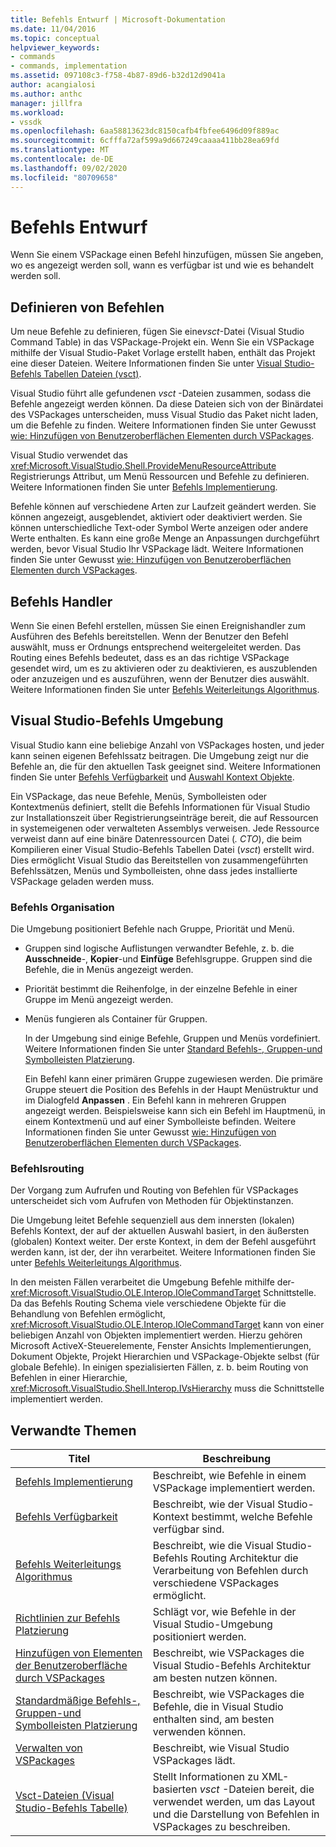 ```yaml
---
title: Befehls Entwurf | Microsoft-Dokumentation
ms.date: 11/04/2016
ms.topic: conceptual
helpviewer_keywords:
- commands
- commands, implementation
ms.assetid: 097108c3-f758-4b87-89d6-b32d12d9041a
author: acangialosi
ms.author: anthc
manager: jillfra
ms.workload:
- vssdk
ms.openlocfilehash: 6aa58813623dc8150cafb4fbfee6496d09f889ac
ms.sourcegitcommit: 6cfffa72af599a9d667249caaaa411bb28ea69fd
ms.translationtype: MT
ms.contentlocale: de-DE
ms.lasthandoff: 09/02/2020
ms.locfileid: "80709658"
---
```

# <a name="command-design"></a>Befehls Entwurf
Wenn Sie einem VSPackage einen Befehl hinzufügen, müssen Sie angeben, wo es angezeigt werden soll, wann es verfügbar ist und wie es behandelt werden soll.

## <a name="define-commands"></a>Definieren von Befehlen
 Um neue Befehle zu definieren, fügen Sie eine*vsct*-Datei (Visual Studio Command Table) in das VSPackage-Projekt ein. Wenn Sie ein VSPackage mithilfe der Visual Studio-Paket Vorlage erstellt haben, enthält das Projekt eine dieser Dateien. Weitere Informationen finden Sie unter [Visual Studio-Befehls Tabellen Dateien (vsct)](../../extensibility/internals/visual-studio-command-table-dot-vsct-files.md).

 Visual Studio führt alle gefundenen *vsct* -Dateien zusammen, sodass die Befehle angezeigt werden können. Da diese Dateien sich von der Binärdatei des VSPackages unterscheiden, muss Visual Studio das Paket nicht laden, um die Befehle zu finden. Weitere Informationen finden Sie unter Gewusst [wie: Hinzufügen von Benutzeroberflächen Elementen durch VSPackages](../../extensibility/internals/how-vspackages-add-user-interface-elements.md).

 Visual Studio verwendet das <xref:Microsoft.VisualStudio.Shell.ProvideMenuResourceAttribute> Registrierungs Attribut, um Menü Ressourcen und Befehle zu definieren. Weitere Informationen finden Sie unter [Befehls Implementierung](../../extensibility/internals/command-implementation.md).

 Befehle können auf verschiedene Arten zur Laufzeit geändert werden. Sie können angezeigt, ausgeblendet, aktiviert oder deaktiviert werden. Sie können unterschiedliche Text-oder Symbol Werte anzeigen oder andere Werte enthalten. Es kann eine große Menge an Anpassungen durchgeführt werden, bevor Visual Studio Ihr VSPackage lädt. Weitere Informationen finden Sie unter Gewusst [wie: Hinzufügen von Benutzeroberflächen Elementen durch VSPackages](../../extensibility/internals/how-vspackages-add-user-interface-elements.md).

## <a name="command-handlers"></a>Befehls Handler
 Wenn Sie einen Befehl erstellen, müssen Sie einen Ereignishandler zum Ausführen des Befehls bereitstellen. Wenn der Benutzer den Befehl auswählt, muss er Ordnungs entsprechend weitergeleitet werden. Das Routing eines Befehls bedeutet, dass es an das richtige VSPackage gesendet wird, um es zu aktivieren oder zu deaktivieren, es auszublenden oder anzuzeigen und es auszuführen, wenn der Benutzer dies auswählt. Weitere Informationen finden Sie unter [Befehls Weiterleitungs Algorithmus](../../extensibility/internals/command-routing-algorithm.md).

## <a name="visual-studio-command-environment"></a>Visual Studio-Befehls Umgebung
 Visual Studio kann eine beliebige Anzahl von VSPackages hosten, und jeder kann seinen eigenen Befehlssatz beitragen. Die Umgebung zeigt nur die Befehle an, die für den aktuellen Task geeignet sind. Weitere Informationen finden Sie unter [Befehls Verfügbarkeit](../../extensibility/internals/command-availability.md) und [Auswahl Kontext Objekte](../../extensibility/internals/selection-context-objects.md).

 Ein VSPackage, das neue Befehle, Menüs, Symbolleisten oder Kontextmenüs definiert, stellt die Befehls Informationen für Visual Studio zur Installationszeit über Registrierungseinträge bereit, die auf Ressourcen in systemeigenen oder verwalteten Assemblys verweisen. Jede Ressource verweist dann auf eine binäre Datenressourcen Datei (*. CTO*), die beim Kompilieren einer Visual Studio-Befehls Tabellen Datei (*vsct*) erstellt wird. Dies ermöglicht Visual Studio das Bereitstellen von zusammengeführten Befehlssätzen, Menüs und Symbolleisten, ohne dass jedes installierte VSPackage geladen werden muss.

### <a name="command-organization"></a>Befehls Organisation
 Die Umgebung positioniert Befehle nach Gruppe, Priorität und Menü.

- Gruppen sind logische Auflistungen verwandter Befehle, z. b. die **Ausschneide**-, **Kopier**-und **Einfüge** Befehlsgruppe. Gruppen sind die Befehle, die in Menüs angezeigt werden.

- Priorität bestimmt die Reihenfolge, in der einzelne Befehle in einer Gruppe im Menü angezeigt werden.

- Menüs fungieren als Container für Gruppen.

  In der Umgebung sind einige Befehle, Gruppen und Menüs vordefiniert. Weitere Informationen finden Sie unter [Standard Befehls-, Gruppen-und Symbolleisten Platzierung](../../extensibility/internals/default-command-group-and-toolbar-placement.md).

  Ein Befehl kann einer primären Gruppe zugewiesen werden. Die primäre Gruppe steuert die Position des Befehls in der Haupt Menüstruktur und im Dialogfeld **Anpassen** . Ein Befehl kann in mehreren Gruppen angezeigt werden. Beispielsweise kann sich ein Befehl im Hauptmenü, in einem Kontextmenü und auf einer Symbolleiste befinden. Weitere Informationen finden Sie unter Gewusst [wie: Hinzufügen von Benutzeroberflächen Elementen durch VSPackages](../../extensibility/internals/how-vspackages-add-user-interface-elements.md).

### <a name="command-routing"></a>Befehlsrouting
 Der Vorgang zum Aufrufen und Routing von Befehlen für VSPackages unterscheidet sich vom Aufrufen von Methoden für Objektinstanzen.

 Die Umgebung leitet Befehle sequenziell aus dem innersten (lokalen) Befehls Kontext, der auf der aktuellen Auswahl basiert, in den äußersten (globalen) Kontext weiter. Der erste Kontext, in dem der Befehl ausgeführt werden kann, ist der, der ihn verarbeitet. Weitere Informationen finden Sie unter [Befehls Weiterleitungs Algorithmus](../../extensibility/internals/command-routing-algorithm.md).

 In den meisten Fällen verarbeitet die Umgebung Befehle mithilfe der- <xref:Microsoft.VisualStudio.OLE.Interop.IOleCommandTarget> Schnittstelle. Da das Befehls Routing Schema viele verschiedene Objekte für die Behandlung von Befehlen ermöglicht, <xref:Microsoft.VisualStudio.OLE.Interop.IOleCommandTarget> kann von einer beliebigen Anzahl von Objekten implementiert werden. Hierzu gehören Microsoft ActiveX-Steuerelemente, Fenster Ansichts Implementierungen, Dokument Objekte, Projekt Hierarchien und VSPackage-Objekte selbst (für globale Befehle). In einigen spezialisierten Fällen, z. b. beim Routing von Befehlen in einer Hierarchie, <xref:Microsoft.VisualStudio.Shell.Interop.IVsHierarchy> muss die Schnittstelle implementiert werden.

## <a name="related-topics"></a>Verwandte Themen

|Titel|Beschreibung|
|-----------|-----------------|
|[Befehls Implementierung](../../extensibility/internals/command-implementation.md)|Beschreibt, wie Befehle in einem VSPackage implementiert werden.|
|[Befehls Verfügbarkeit](../../extensibility/internals/command-availability.md)|Beschreibt, wie der Visual Studio-Kontext bestimmt, welche Befehle verfügbar sind.|
|[Befehls Weiterleitungs Algorithmus](../../extensibility/internals/command-routing-algorithm.md)|Beschreibt, wie die Visual Studio-Befehls Routing Architektur die Verarbeitung von Befehlen durch verschiedene VSPackages ermöglicht.|
|[Richtlinien zur Befehls Platzierung](../../extensibility/internals/command-placement-guidelines.md)|Schlägt vor, wie Befehle in der Visual Studio-Umgebung positioniert werden.|
|[Hinzufügen von Elementen der Benutzeroberfläche durch VSPackages](../../extensibility/internals/how-vspackages-add-user-interface-elements.md)|Beschreibt, wie VSPackages die Visual Studio-Befehls Architektur am besten nutzen können.|
|[Standardmäßige Befehls-, Gruppen-und Symbolleisten Platzierung](../../extensibility/internals/default-command-group-and-toolbar-placement.md)|Beschreibt, wie VSPackages die Befehle, die in Visual Studio enthalten sind, am besten verwenden können.|
|[Verwalten von VSPackages](../../extensibility/managing-vspackages.md)|Beschreibt, wie Visual Studio VSPackages lädt.|
|[Vsct-Dateien (Visual Studio-Befehls Tabelle)](../../extensibility/internals/visual-studio-command-table-dot-vsct-files.md)|Stellt Informationen zu XML-basierten *vsct* -Dateien bereit, die verwendet werden, um das Layout und die Darstellung von Befehlen in VSPackages zu beschreiben.|
